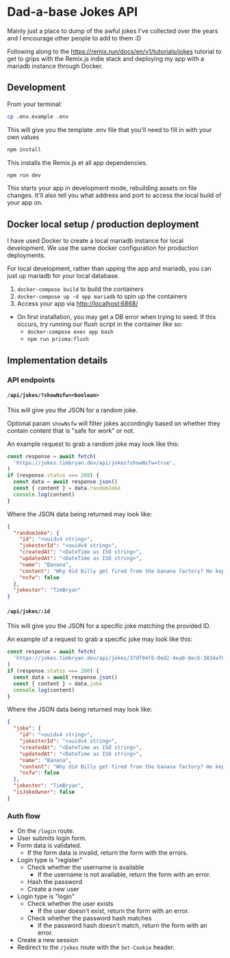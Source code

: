 # Dad-a-base Jokes API

Mainly just a place to dump of the awful jokes I've collected over the years and I encourage other people to add to them :D

Following along to the <https://remix.run/docs/en/v1/tutorials/jokes> tutorial to get to grips with the Remix.js indie stack and deploying my app with a mariadb instance through Docker.

## Development

From your terminal:

```sh
cp .env.example .env
```

This will give you the template .env file that you'll need to fill in with your own values

```sh
npm install
```

This installs the Remix.js et all app dependencies.

```sh
npm run dev
```

This starts your app in development mode, rebuilding assets on file changes. It'll also tell you what address and port to access the local build of your app on.

## Docker local setup / production deployment

I have used Docker to create a local mariadb instance for local development. We use the same docker configuration for production deployments.

For local development, rather than upping the app and mariadb, you can just up mariadb for your local database.

1. `docker-compose build` to build the containers
2. `docker-compose up -d app mariadb` to spin up the containers
3. Access your app via <http://localhost:6868/>

- On first installation, you may get a DB error when trying to seed. If this occurs, try running our flush script in the container like so:
  - `docker-compose exec app bash`
  - `npm run prisma:flush`

## Implementation details

### API endpoints

#### `/api/jokes/?showNsfw=<boolean>`

This will give you the JSON for a random joke.

Optional param `showNsfw` will filter jokes accordingly based on whether they contain content that is "safe for work" or not.

An example request to grab a random joke may look like this:

```javascript
const response = await fetch(
  'https://jokes.timbryan.dev/api/jokes?showNsfw=true',
)
if (response.status === 200) {
  const data = await response.json()
  const { content } = data.randomJoke
  console.log(content)
}
```

Where the JSON data being returned may look like:

```json
{
  "randomJoke": {
    "id": "<uuidv4 string>",
    "jokesterId": "<uuidv4 string>",
    "createdAt": "<DateTime as ISO string>",
    "updatedAt": "<DateTime as ISO string>",
    "name": "Banana",
    "content": "Why did Billy get fired from the banana factory? He kept throwing away the bent ones.",
    "nsfw": false
  },
  "jokester": "TimBryan"
}
```

#### `/api/jokes/:id`

This will give you the JSON for a specific joke matching the provided ID.

An example of a request to grab a specific joke may look like this:

```javascript
const response = await fetch(
  'https://jokes.timbryan.dev/api/jokes/37df94f6-0ed2-4ea0-8ec6-3834af011e11',
)
if (response.status === 200) {
  const data = await response.json()
  const { content } = data.joke
  console.log(content)
}
```

Where the JSON data being returned may look like:

```json
{
  "joke": {
    "id": "<uuidv4 string>",
    "jokesterId": "<uuidv4 string>",
    "createdAt": "<DateTime as ISO string>",
    "updatedAt": "<DateTime as ISO string>",
    "name": "Banana",
    "content": "Why did Billy get fired from the banana factory? He kept throwing away the bent ones.",
    "nsfw": false
  },
  "jokester": "TimBryan",
  "isJokeOwner": false
}
```

### Auth flow

- On the `/login` route.
- User submits login form.
- Form data is validated.
  - If the form data is invalid, return the form with the errors.
- Login type is "register"
  - Check whether the username is available
    - If the username is not available, return the form with an error.
  - Hash the password
  - Create a new user
- Login type is "login"
  - Check whether the user exists
    - If the user doesn't exist, return the form with an error.
  - Check whether the password hash matches
    - If the password hash doesn't match, return the form with an error.
- Create a new session
- Redirect to the `/jokes` route with the `Set-Cookie` header.
